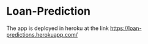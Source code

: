 # Loan-Prediction

The app is deployed in heroku at the link https://loan-predictions.herokuapp.com/
